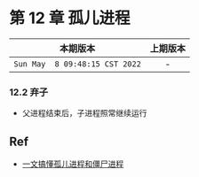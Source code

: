# 第 12 章 孤儿进程

|本期版本| 上期版本
|:---:|:---:
`Sun May  8 09:48:15 CST 2022` | -

### 12.2 弃子

* 父进程结束后，子进程照常继续运行

## Ref

* [一文搞懂孤儿进程和僵尸进程](https://segmentfault.com/a/1190000038820321)